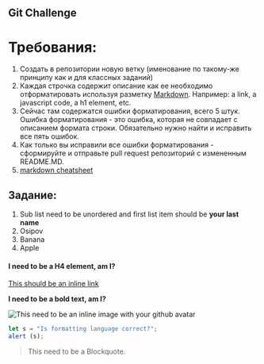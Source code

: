 ## Git Challenge
# Требования:
  1. Создать в репозитории новую ветку (именование по такому-же принципу как и для классных заданий)
  2. Каждая строчка содержит описание как ее необходимо отформатировать используя разметку [Markdown](https://github.com/adam-p/markdown-here/wiki/Markdown-Cheatsheet). Например: a link, a javascript code, a h1 element, etc.
  4. Сейчас там содержатся ошибки форматирования, всего 5 штук. Ошибка форматирования - это ошибка, которая не совпадает с описанием формата строки. Обязательно нужно найти и исправить все пять ошибок.
  5. Как только вы исправили все ошибки форматирования - сформируйте и отправьте pull request репозиторий с измененным README.MD.
  6. [markdown cheatsheet](https://github.com/adam-p/markdown-here/wiki/Markdown-Cheatsheet)

**Задание**:
----------
1. Sub list need to be unordered and first list item should be **your last name**
  1. Osipov
  2. Banana
  3. Apple

#### I need to be a H4 element, am I?

[This should be an inline link](https://www.paralect.com)

**I need to be a bold text, am I?**

![This need to be an inline image with your github avatar](https://avatars7.githubusercontent.com/u/17255519?v=3&u=bc759acf1729726499748ac7bdaa966273fab022&s=400 "Logo Title Text 1")


```javascript
let s = "Is formatting language correct?";
alert (s);
```

> This need to be a Blockquote.
